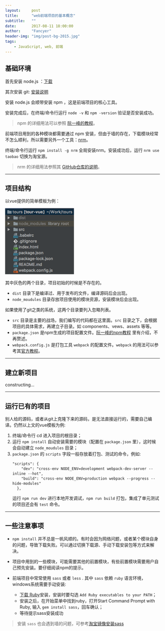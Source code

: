 ```yaml
---
layout:     post
title:      "web前端项目的基本概念"
subtitle:   ""
date:       2017-08-11 18:00:00
author:     "Fancyer"
header-img: "img/post-bg-2015.jpg"
tags:
    - JavaScript, web, 前端
---
```


## 基础环境

首先安装 node.js ：[下载](https://nodejs.org/en/download/)

其次安装 git: [安装说明](https://git-scm.com/book/zh/v2/%E8%B5%B7%E6%AD%A5-%E5%AE%89%E8%A3%85-Git)

安装 node.js 会顺带安装 npm ，这是前端项目的核心工具。

安装完成后，在终端/命令行运行 `node -v` 和 `npm -version` 验证是否安装成功。

> npm 的详细用法可以参照 [阮一峰的教程](http://javascript.ruanyifeng.com/nodejs/npm.html)。

前端项目用到的各种模块都需要通过 npm 安装，但由于墙的存在，下载模块经常不怎么顺利，所以需要另外一个工具：[nrm](https://github.com/Pana/nrm)。

终端/命令行运行 `npm install -g nrm` 全局安装nrm。安装成功后，运行 `nrm use taobao` 切换为淘宝源。

> nrm 的详细用法参照其 [GitHub仓库的说明](https://github.com/Pana/nrm)。

---

## 项目结构

以vue提供的简单模板为例：

![project-structure](/img/in-post/post-startofweb/project-structure.png)

其中灰色的两个目录，项目初始的时候是不存在的。

* `dist` 目录下是编译过、用于发布的文件，编译源码后会出现。
* `node_moudules` 目录存放项目使用的模块资源，安装模块后会出现。

如果使用了git之类的系统，这两个目录要列入忽略列表。

* `src` 目录是主要的战场，我们编写的代码都在这里面。`src` 目录之下，会根据项目的具体需求，再建立子目录。如 components、vews、assets 等等。
* `package.json` 是npm生成的项目配置文件。[阮一峰的npm教程](http://javascript.ruanyifeng.com/nodejs/npm.html) 里有介绍，不再赘述。
* `webpack.config.js` 是打包工具 `webpack` 的配置文件。`webpack` 的用法可以参考其[官方教程](https://webpack.github.io/)。

---

## 建立新项目

constructing...

---

## 运行已有的项目

别人给的源码，或者从git上克隆下来的源码，是无法直接运行的，需要自己编译。仍然以上文的vue模板为例:

1. 终端/命令行 cd 进入项目的根目录；
2. 运行 `npm install` 自动安装需要的模块（配置在 `package.json` 里），这时候会自动建立 `node_moudules` 目录；
3. `package.json` 的 `scripts` 字段一般存放着打包、测试的命令，例如:
    ```
    "scripts": {
        "dev": "cross-env NODE_ENV=development webpack-dev-server --inline --hot",
        "build": "cross-env NODE_ENV=production webpack --progress --hide-modules"
      },
    ```
    运行 `npm run dev` 进行本地开发调试，`npm run build` 打包，集成了单元测试的项目还会有 `test` 命令。 
    
---

## 一些注意事项

* `npm install` 并不总是一帆风顺的。有时会因为网络问题，或者某个模块自身的问题，导致下载失败。可以通过切换下载源、手动下载安装包等方式来解决。

* 项目中用到的一些模块，可能需要其他的前置模块，有些前置模块需要用户自己预先安装。要仔细阅读npm的提示。

* 前端项目中常常使用 `sass` 或者 `less` . 其中 `sass` 依赖 `ruby` 语言环境，windows系统需要手动安装:
  * [下载 Ruby](https://rubyinstaller.org/downloads/)安装，安装时要勾选 `Add Ruby executables to your PATH`；
  * 安装之后，在开始菜单中找到ruby，打开Start Command Prompt with Ruby, 输入 `gem install sass`，回车确认；
  * 等待提示sass安装成功
  
> 安装 `sass` 也会遇到墙的问题，可参考[淘宝镜像安装sass](http://www.w3cplus.com/sassguide/install.html)
